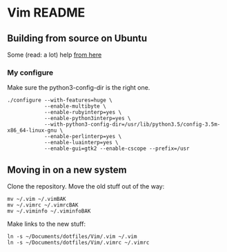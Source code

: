 # Vim README

## Building from source on Ubuntu
Some (read: a lot) help [from here](https://github.com/Valloric/YouCompleteMe/wiki/Building-Vim-from-source)

### My configure
Make sure the python3-config-dir is the right one.

```
./configure --with-features=huge \
            --enable-multibyte \
            --enable-rubyinterp=yes \
            --enable-python3interp=yes \
            --with-python3-config-dir=/usr/lib/python3.5/config-3.5m-x86_64-linux-gnu \
            --enable-perlinterp=yes \
            --enable-luainterp=yes \
            --enable-gui=gtk2 --enable-cscope --prefix=/usr
```

## Moving in on a new system
Clone the repository.
Move the old stuff out of the way:
```
mv ~/.vim ~/.vimBAK
mv ~/.vimrc ~/.vimrcBAK
mv ~/.viminfo ~/.viminfoBAK
```

Make links to the new stuff:
```
ln -s ~/Documents/dotfiles/Vim/.vim ~/.vim
ln -s ~/Documents/dotfiles/Vim/.vimrc ~/.vimrc
```
